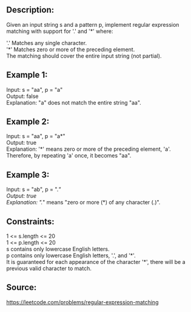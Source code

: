 ## Description:

Given an input string s and a pattern p, implement regular expression matching with support for '.' and '\*' where:

'.' Matches any single character.​​​​  
'\*' Matches zero or more of the preceding element.  
The matching should cover the entire input string (not partial).

## Example 1:

Input: s = "aa", p = "a"  
Output: false  
Explanation: "a" does not match the entire string "aa".

## Example 2:

Input: s = "aa", p = "a*"  
Output: true  
Explanation: '*' means zero or more of the preceding element, 'a'. Therefore, by repeating 'a' once, it becomes "aa".

## Example 3:

Input: s = "ab", p = "._"  
Output: true  
Explanation: "._" means "zero or more (\*) of any character (.)".

## Constraints:

1 <= s.length <= 20  
1 <= p.length <= 20  
s contains only lowercase English letters.  
p contains only lowercase English letters, '.', and '\*'.  
It is guaranteed for each appearance of the character '\*', there will be a previous valid character to match.

## Source:

https://leetcode.com/problems/regular-expression-matching
